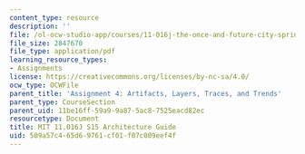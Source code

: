 ```yaml
---
content_type: resource
description: ''
file: /ol-ocw-studio-app/courses/11-016j-the-once-and-future-city-spring-2015/509a57c465d69761cf01f07c009eef4f_11016J_S15_ArchitectureGuide.pdf
file_size: 2847670
file_type: application/pdf
learning_resource_types:
- Assignments
license: https://creativecommons.org/licenses/by-nc-sa/4.0/
ocw_type: OCWFile
parent_title: 'Assignment 4: Artifacts, Layers, Traces, and Trends'
parent_type: CourseSection
parent_uid: 11be16ff-59a9-9a87-5ac8-7525eacd82ec
resourcetype: Document
title: MIT 11.016J S15 Architecture Guide
uid: 509a57c4-65d6-9761-cf01-f07c009eef4f
---
```

